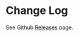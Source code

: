 # Change Log

See Github [Releases](https://github.com/discountry/vscode-react-redux-react-router-snippets) page.